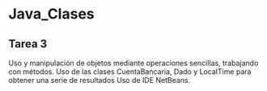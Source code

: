 # Java_Clases

## Tarea 3

Uso y manipulación de objetos mediante operaciones sencillas, trabajando con métodos.
Uso de las clases CuentaBancaria, Dado y LocalTime para obtener una serie de resultados
Uso de IDE NetBeans.
